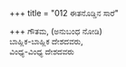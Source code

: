 +++
title = "012 ಈತನೊಡ್ಡಿನ ಸಾರೆ"

+++
ಗೌತಮ, (ಅನುಬಂಧ ನೋಡಿ)  
ಬಾಹ್ಲಿಕ-ಬಾಹ್ಲಿಕ ದೇಶದವರು,   
ವಿಂಧ್ಯ-ವಿಂಧ್ಯ ದೇಶದವರು
